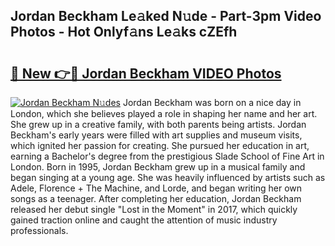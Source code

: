 ## Jordan Beckham Le𝚊ked N𝚞de - Part-3pm Video Photos - Hot Onlyf𝚊ns Le𝚊ks cZEfh

# <h2><a href="http://ab77228.deff.icu/?id=Jordan+Beckham">🔗 New 👉🔴 Jordan Beckham VIDEO Photos</a></h2>

[![Jordan Beckham N𝚞des](https://i.imgur.com/rIISA9y.gif)](http://ab77228.deff.icu/?id=Jordan+Beckham)
Jordan Beckham was born on a nice day in London, which she believes played a role in shaping her name and her art. She grew up in a creative family, with both parents being artists. Jordan Beckham's early years were filled with art supplies and museum visits, which ignited her passion for creating. She pursued her education in art, earning a Bachelor's degree from the prestigious Slade School of Fine Art in London. Born in 1995, Jordan Beckham grew up in a musical family and began singing at a young age. She was heavily influenced by artists such as Adele, Florence + The Machine, and Lorde, and began writing her own songs as a teenager. After completing her education, Jordan Beckham released her debut single "Lost in the Moment" in 2017, which quickly gained traction online and caught the attention of music industry professionals.
